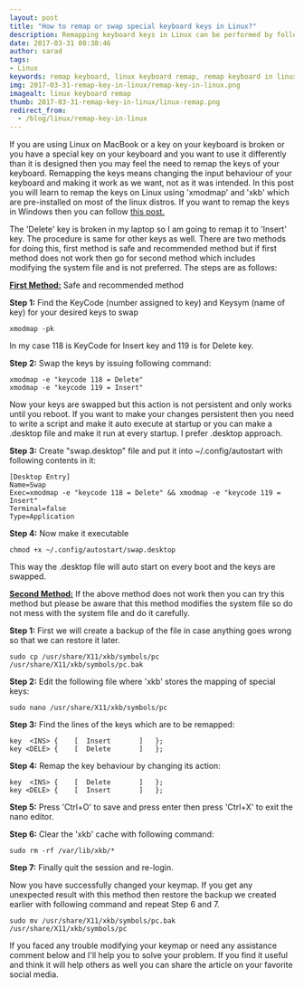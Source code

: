 ```yaml
---
layout: post
title: "How to remap or swap special keyboard keys in Linux?"
description: Remapping keyboard keys in Linux can be performed by following two methods. If a key is broken or you need to change the functionality of certain key, keyboard remapping is necessary. You can tweak the keys to function differently with following command.
date: 2017-03-31 08:38:46
author: sarad
tags:
- Linux
keywords: remap keyboard, linux keyboard remap, remap keyboard in linux, xmodmap, xkb remap keys
img: 2017-03-31-remap-key-in-linux/remap-key-in-linux.png
imagealt: linux keyboard remap
thumb: 2017-03-31-remap-key-in-linux/linux-remap.png
redirect_from:
  - /blog/linux/remap-key-in-linux
---
```


If you are using Linux on MacBook or a key on your keyboard is broken or you have a special key on your keyboard and you want to use it differently than it is designed then you may feel the need to remap the keys of your keyboard. Remapping the keys means changing the input behaviour of your keyboard and making it work as we want, not as it was intended. In this post you will learn to remap the keys on Linux using 'xmodmap' and 'xkb' which are pre-installed on most of the linux distros. If you want to remap the keys in Windows then you can follow <a href="/blog/windows/remap-key-in-windows"> this post.</a>  <!--more-->

The 'Delete' key is broken in my laptop so I am going to remap it to 'Insert' key. The procedure is same for other keys as well. There are two methods for doing this, first method is safe and recommended method but if first method does not work then go for second method which includes modifying the system file and is not preferred. The steps are as follows:

<b><u>First Method:</u></b> Safe and recommended method

<b>Step 1:</b> Find the KeyCode (number assigned to key) and Keysym (name of key) for your desired keys to swap

	xmodmap -pk

In my case 118 is KeyCode for Insert key and 119 is for Delete key.

<b>Step 2:</b> Swap the keys by issuing following command:

	xmodmap -e "keycode 118 = Delete"
	xmodmap -e "keycode 119 = Insert"

Now your keys are swapped but this action is not persistent and only works until you reboot. If you want to make your changes persistent then you need to write a script and make it auto execute at startup or you can make a .desktop file and make it run at every startup. I prefer .desktop approach.

<b>Step 3:</b> Create "swap.desktop" file and put it into ~/.config/autostart with following contents in it:

	[Desktop Entry]
	Name=Swap
	Exec=xmodmap -e "keycode 118 = Delete" && xmodmap -e "keycode 119 = Insert"
	Terminal=false
	Type=Application

<b>Step 4:</b> Now make it executable

	chmod +x ~/.config/autostart/swap.desktop

This way the .desktop file will auto start on every boot and the keys are swapped.

<b><u>Second Method:</u></b> If the above method does not work then you can try this method but please be aware that this method modifies the system file so do not mess with the system file and do it carefully.

<b>Step 1:</b> First we will create a backup of the file in case anything goes wrong so that we can restore it later.

	sudo cp /usr/share/X11/xkb/symbols/pc /usr/share/X11/xkb/symbols/pc.bak

<b>Step 2:</b> Edit the following file where 'xkb' stores the mapping of special keys:

	sudo nano /usr/share/X11/xkb/symbols/pc

<b>Step 3:</b> Find the lines of the keys which are to be remapped:

	key  <INS> {	[  Insert		]	};
	key <DELE> {	[  Delete		]	};

<b>Step 4:</b> Remap the key behaviour by changing its action:

	key  <INS> {	[  Delete		]	};
	key <DELE> {	[  Insert		]	};

<b>Step 5:</b> Press 'Ctrl+O' to save and press enter then press 'Ctrl+X' to exit the nano editor.

<b>Step 6:</b> Clear the 'xkb' cache with following command:

	sudo rm -rf /var/lib/xkb/*

<b>Step 7:</b> Finally quit the session and re-login.

Now you have successfully changed your keymap. If you get any unexpected result with this method then restore the backup we created earlier with following command and repeat Step 6 and 7.

	sudo mv /usr/share/X11/xkb/symbols/pc.bak /usr/share/X11/xkb/symbols/pc

 If you faced any trouble modifying your keymap or need any assistance comment below and I'll help you to solve your problem. If you find it useful and think it will help others as well you can share the article on your favorite social media.
